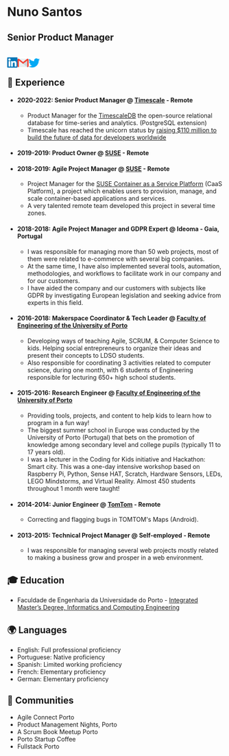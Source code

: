 # Nuno Santos
## Senior Product Manager

<br>
  <a href="https://www.linkedin.com/in/nunofilipegomessantos/">
    <img align="left" alt="Nuno Santos | LinkedIn" width="24px" src="https://github.com/NunoFilipeSantos/NunoFilipeSantos/blob/master/LinkedIn.svg" />
  </a>
  <a href="mailto:nunofilipesantosATgmail.com">
    <img align="left" alt="Nuno Santos | GMail" width="26px" src="https://github.com/NunoFilipeSantos/NunoFilipeSantos/blob/master/GMail.svg" />
  </a>
  <a href="https://twitter.com/NunoFSantos">
    <img align="left" alt="Nuno Santos | Twitter" width="26px" src="https://github.com/NunoFilipeSantos/NunoFilipeSantos/blob/master/Twitter.svg" />
  </a>  
<br>

## 🏢 Experience
* #### 2020-2022: Senior Product Manager @ [Timescale](https://github.com/timescale) - Remote
  * Product Manager for the [TimescaleDB](https://github.com/timescale/timescaledb/releases) the open-source relational database for time-series and analytics. (PostgreSQL extension) 
  * Timescale has reached the unicorn status by [raising $110 million to build the future of data for developers worldwide](https://www.timescale.com/blog/year-of-the-tiger-110-million-to-build-the-future-of-data-for-developers-worldwide/)
* #### 2019-2019: Product Owner @ [SUSE](https://github.com/suse) - Remote
* #### 2018-2019: Agile Project Manager @ [SUSE](https://github.com/suse) - Remote
  * Project Manager for the [SUSE Container as a Service Platform](https://www.suse.com/releasenotes/x86_64/SUSE-CAASP/4.5/index.html) (CaaS Platform), a project which enables users to provision, manage, and scale container-based applications and services.
  * A very talented remote team developed this project in several time zones.
* #### 2018-2018: Agile Project Manager and GDPR Expert @ Ideoma - Gaia, Portugal
  * I was responsible for managing more than 50 web projects, most of them were related to e-commerce with several big companies. 
  * At the same time, I have also implemented several tools, automation, methodologies, and workflows to facilitate work in our company and for our customers.
  * I have aided the company and our customers with subjects like GDPR by investigating European legislation and seeking advice from experts in this field.
* #### 2016-2018: Makerspace Coordinator & Tech Leader @ [Faculty of Engineering of the University of Porto](https://sigarra.up.pt/feup/en/WEB_PAGE.INICIAL)
  * Developing ways of teaching Agile, SCRUM, & Computer Science to kids.
Helping social entrepreneurs to organize their ideas and present their concepts to LDSO students.
  * Also responsible for coordinating 3 activities related to computer science, during one month, with 6 students of Engineering responsible for lecturing 650+ high school students.
* #### 2015-2016: Research Engineer @ [Faculty of Engineering of the University of Porto](https://sigarra.up.pt/feup/en/WEB_PAGE.INICIAL)
  * Providing tools, projects, and content to help kids to learn how to program in a fun way!
  * The biggest summer school in Europe was conducted by the University of Porto (Portugal) that bets on the promotion of knowledge among secondary level and college pupils (typically 11 to 17 years old). 
  * I was a lecturer in the Coding for Kids initiative and Hackathon: Smart city. This was a one-day intensive workshop based on Raspberry Pi, Python, Sense HAT, Scratch, Hardware Sensors, LEDs, LEGO Mindstorms, and Virtual Reality. Almost 450 students throughout 1 month were taught!
* #### 2014-2014: Junior Engineer @ [TomTom](https://github.com/tomtom-international) - Remote
  * Correcting and flagging bugs in TOMTOM's Maps (Android).
* #### 2013-2015: Technical Project Manager @ Self-employed - Remote
  * I was responsible for managing several web projects mostly related to making a business grow and prosper in a web environment.


## 🎓 Education
* Faculdade de Engenharia da Universidade do Porto - [Integrated Master’s Degree, Informatics and Computing Engineering](https://sigarra.up.pt/feup/en/CUR_GERAL.CUR_VIEW?pv_curso_id=742)

## 🌍 Languages
* English: Full professional proficiency
* Portuguese: Native proficiency
* Spanish: Limited working proficiency
* French: Elementary proficiency
* German: Elementary proficiency

<!--
**NunoFilipeSantos/NunoFilipeSantos** is a ✨ _special_ ✨ repository because its `README.md` (this file) appears on your GitHub profile.

Here are some ideas to get you started:

- 🔭 I’m currently working on ...
- 🌱 I’m currently learning ...
- 👯 I’m looking to collaborate on ...
- 🤔 I’m looking for help with ...
- 💬 Ask me about ...
- 📫 How to reach me: ...
- 😄 Pronouns: ...
- ⚡ Fun fact: ...
-->


## 💼 Communities
* Agile Connect Porto
* Product Management Nights, Porto
* A Scrum Book Meetup Porto 
* Porto Startup Coffee
* Fullstack Porto
